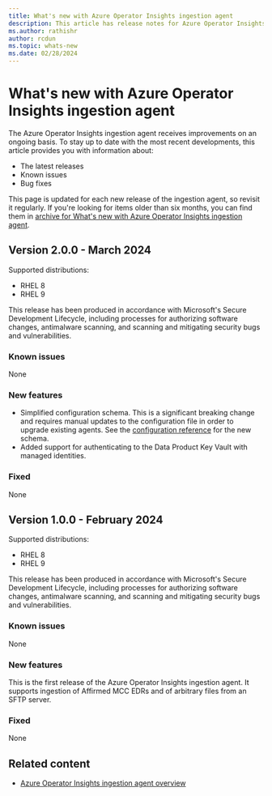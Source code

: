 ```yaml
---
title: What's new with Azure Operator Insights ingestion agent
description: This article has release notes for Azure Operator Insights ingestion agent. For many of the summarized issues, there are links to more details.
ms.author: rathishr
author: rcdun
ms.topic: whats-new
ms.date: 02/28/2024
---
```


# What's new with Azure Operator Insights ingestion agent

The Azure Operator Insights ingestion agent receives improvements on an ongoing basis. To stay up to date with the most recent developments, this article provides you with information about:

- The latest releases
- Known issues
- Bug fixes

This page is updated for each new release of the ingestion agent, so revisit it regularly. If you're looking for items older than six months, you can find them in [archive for What's new with Azure Operator Insights ingestion agent](ingestion-agent-release-notes-archive.md).

## Version 2.0.0 - March 2024

Supported distributions: 
- RHEL 8
- RHEL 9

This release has been produced in accordance with Microsoft's Secure Development Lifecycle, including processes for authorizing software changes, antimalware scanning, and scanning and mitigating security bugs and vulnerabilities.

### Known issues

None

### New features

- Simplified configuration schema. This is a significant breaking change and requires manual updates to the configuration file in order to upgrade existing agents. See the [configuration reference](./ingestion-agent-configuration-reference.md) for the new schema.
- Added support for authenticating to the Data Product Key Vault with managed identities.

### Fixed

None

## Version 1.0.0 - February 2024

Supported distributions: 
- RHEL 8
- RHEL 9

This release has been produced in accordance with Microsoft's Secure Development Lifecycle, including processes for authorizing software changes, antimalware scanning, and scanning and mitigating security bugs and vulnerabilities.

### Known issues

None

### New features

This is the first release of the Azure Operator Insights ingestion agent. It supports ingestion of Affirmed MCC EDRs and of arbitrary files from an SFTP server.

### Fixed

None

## Related content

- [Azure Operator Insights ingestion agent overview](ingestion-agent-overview.md)
